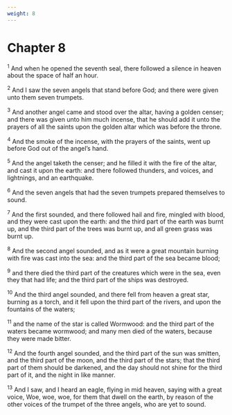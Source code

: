 ```yaml
---
weight: 8
---
```


# Chapter 8

<sup>1</sup> And when he opened the seventh seal, there followed a silence in heaven about the space of half an hour. 

<sup>2</sup> And I saw the seven angels that stand before God; and there were given unto them seven trumpets. 

<sup>3</sup> And another angel came and stood over the altar, having a golden censer; and there was given unto him much incense, that he should add it unto the prayers of all the saints upon the golden altar which was before the throne. 

<sup>4</sup> And the smoke of the incense, with the prayers of the saints, went up before God out of the angel’s hand. 

<sup>5</sup> And the angel taketh the censer; and he filled it with the fire of the altar, and cast it upon the earth: and there followed thunders, and voices, and lightnings, and an earthquake. 

<sup>6</sup> And the seven angels that had the seven trumpets prepared themselves to sound. 

<sup>7</sup> And the first sounded, and there followed hail and fire, mingled with blood, and they were cast upon the earth: and the third part of the earth was burnt up, and the third part of the trees was burnt up, and all green grass was burnt up. 

<sup>8</sup> And the second angel sounded, and as it were a great mountain burning with fire was cast into the sea: and the third part of the sea became blood; 

<sup>9</sup> and there died the third part of the creatures which were in the sea, even they that had life; and the third part of the ships was destroyed. 

<sup>10</sup> And the third angel sounded, and there fell from heaven a great star, burning as a torch, and it fell upon the third part of the rivers, and upon the fountains of the waters; 

<sup>11</sup> and the name of the star is called Wormwood: and the third part of the waters became wormwood; and many men died of the waters, because they were made bitter. 

<sup>12</sup> And the fourth angel sounded, and the third part of the sun was smitten, and the third part of the moon, and the third part of the stars; that the third part of them should be darkened, and the day should not shine for the third part of it, and the night in like manner. 

<sup>13</sup> And I saw, and I heard an eagle, flying in mid heaven, saying with a great voice, Woe, woe, woe, for them that dwell on the earth, by reason of the other voices of the trumpet of the three angels, who are yet to sound. 


